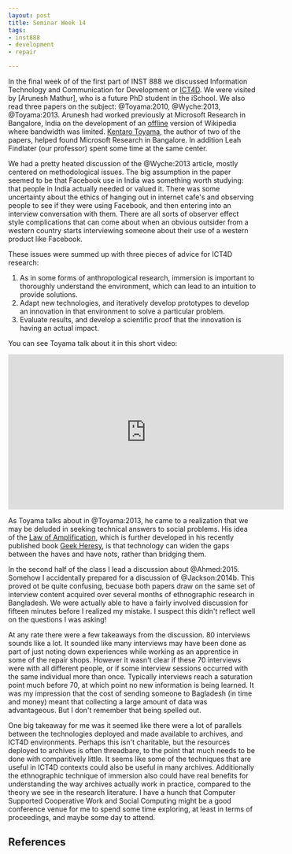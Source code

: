 ```yaml
---
layout: post
title: Seminar Week 14
tags:
- inst888
- development
- repair

---
```


In the final week of of the first part of INST 888 we discussed Information 
Technology and Communication for Development or [ICT4D]. We were visited by
[Arunesh Mathur], who is a future PhD student in the iSchool. We also read three
papers on the subject: @Toyama:2010, @Wyche:2013, @Toyama:2013. Arunesh had
worked previously at Microsoft Research in Bangalore, India on the development 
of an [offline] version of Wikipedia where bandwidth was limited.
[Kentaro Toyama], the author of two of the papers, helped found Microsoft
Research in Bangalore. In addition Leah Findlater (our professor) spent 
some time at the same center.

We had a pretty heated discussion of the @Wyche:2013 article, mostly centered on
methodological issues. The big assumption in the paper seemed to be that
Facebook use in India was something worth studying: that people in India
actually needed or valued it. There was some uncertainty about the ethics of
hanging out in internet cafe's and observing people to see if they were using
Facebook, and then entering into an interview conversation with them. There are
all sorts of observer effect style complications that can come about when an
obvious outsider from a western country starts interviewing someone about their
use of a western product like Facebook. 

These issues were summed up with three pieces of advice for ICT4D research:

1. As in some forms of anthropological research, immersion is important to
thoroughly understand the environment, which can lead to an intuition to provide
solutions.
2. Adapt new technologies, and iteratively develop prototypes to develop an
innovation in that environment to solve a particular problem.
3. Evaluate results, and develop a scientific proof that the innovation is
having an actual impact.

You can see Toyama talk about it in this short video:

<div class="text-center">
<iframe width="560" height="315" src="https://www.youtube.com/embed/3IqTqhvObp8"
frameborder="0" allowfullscreen></iframe>
</div>

As Toyama talks about in @Toyama:2013, he came to a realization that we may be
deluded in seeking technical answers to social problems. His idea of the 
[Law of Amplification], which is further developed in his recently published
book [Geek Heresy], is that technology can widen the gaps between the
haves and have nots, rather than bridging them.

In the second half of the class I lead a discussion about @Ahmed:2015. Somehow I
accidentally prepared for a discussion of @Jackson:2014b. This proved ot be
quite confusing, becuase both papers draw on the same set of interview content
acquired over several months of ethnographic research in Bangladesh. We were
actually able to have a fairly involved discussion for fifteen minutes before I
realized my mistake. I suspect this didn't reflect well on the questions I was
asking! 

At any rate there were a few takeaways from the discussion. 80 interviews sounds
like a lot. It sounded like many interviews may have been done as part of just
noting down experiences while working as an apprentice in some of the repair
shops. However it wasn't clear if these 70 interviews were with all different
people, or if some interview sessions occurred with the same individual more
than once. Typically interviews reach a saturation point much before 70, at
which point no new information is being learned. It was my impression that the
cost of sending someone to Bagladesh (in time and money) meant that collecting a
large amount of data was advantageous. But I don't remember that being spelled
out.

One big takeaway for me was it seemed like there were a lot of parallels between
the technologies deployed and made available to archives, and ICT4D
environments. Perhaps this isn't charitable, but the resources deployed to
archives is often threadbare, to the point that much needs to be done with
comparitively little. It seems like some of the techniques that are useful in 
ICT4D contexts could also be useful in many archives. Additionally the
ethnographic technique of immersion also could have real benefits for
understanding the way archives actually work in practice, compared to the theory
we see in the research literature. I have a hunch that Computer Supported 
Cooperative Work and Social Computing might be a good conference venue for 
me to spend some time exploring, at least in terms of proceedings, and maybe
some day to attend.

## References

[ICT4D]: https://en.wikipedia.org/wiki/Information_and_communication_technologies_for_development
[offline]: http://research.microsoft.com/en-us/um/people/thies/thies-wikiconference.pdf
[Kentaro Toyama]: https://en.wikipedia.org/wiki/Kentaro_Toyama
[Law of Amplification]: http://geekheresy.org/tag/law-of-amplification/
[Geek Heresy]: http://www.amazon.com/Geek-Heresy-Rescuing-Social-Technology/dp/1494564580
